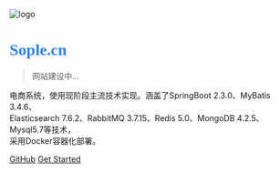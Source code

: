 ![logo](images/mall.svg)

# <span style="font-family: 'Georgia', serif; color: #2d85f0; font-weight: bold;">Sople.cn</span>

> 网站建设中...

电商系统，使用现阶段主流技术实现。涵盖了SpringBoot 2.3.0、MyBatis 3.4.6、  
Elasticsearch 7.6.2、RabbitMQ 3.7.15、Redis 5.0、MongoDB 4.2.5、Mysql5.7等技术，  
采用Docker容器化部署。

[GitHub](https://github.com/sople)
[Get Started](README.md)
